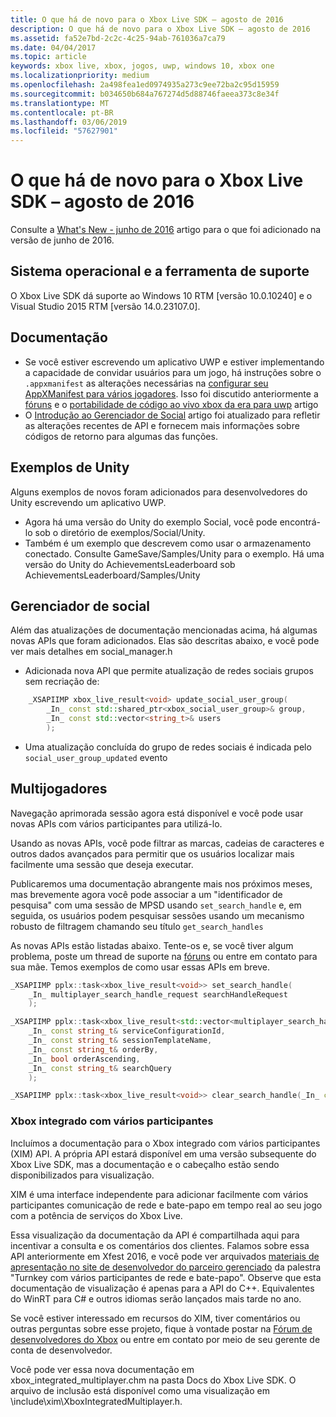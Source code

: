 ```yaml
---
title: O que há de novo para o Xbox Live SDK – agosto de 2016
description: O que há de novo para o Xbox Live SDK – agosto de 2016
ms.assetid: fa52e7bd-2c2c-4c25-94ab-761036a7ca79
ms.date: 04/04/2017
ms.topic: article
keywords: xbox live, xbox, jogos, uwp, windows 10, xbox one
ms.localizationpriority: medium
ms.openlocfilehash: 2a498fea1ed0974935a273c9ee72ba2c95d15959
ms.sourcegitcommit: b034650b684a767274d5d88746faeea373c8e34f
ms.translationtype: MT
ms.contentlocale: pt-BR
ms.lasthandoff: 03/06/2019
ms.locfileid: "57627901"
---
```

# <a name="whats-new-for-the-xbox-live-sdk---august-2016"></a>O que há de novo para o Xbox Live SDK – agosto de 2016

Consulte a [What's New - junho de 2016](1606-whats-new.md) artigo para o que foi adicionado na versão de junho de 2016.

## <a name="os-and-tool-support"></a>Sistema operacional e a ferramenta de suporte
O Xbox Live SDK dá suporte ao Windows 10 RTM [versão 10.0.10240] e o Visual Studio 2015 RTM [versão 14.0.23107.0].

## <a name="documentation"></a>Documentação
- Se você estiver escrevendo um aplicativo UWP e estiver implementando a capacidade de convidar usuários para um jogo, há instruções sobre o ```.appxmanifest``` as alterações necessárias na [configurar seu AppXManifest para vários jogadores](../multiplayer/service-configuration/configure-your-appxmanifest-for-multiplayer.md).  Isso foi discutido anteriormente a [fóruns](https://forums.xboxlive.com) e o [portabilidade de código ao vivo xbox da era para uwp](../using-xbox-live/porting-xbox-live-code-from-xdk-to-uwp.md) artigo
- O [Introdução ao Gerenciador de Social](../social-platform/intro-to-social-manager.md) artigo foi atualizado para refletir as alterações recentes de API e fornecem mais informações sobre códigos de retorno para algumas das funções.

## <a name="unity-samples"></a>Exemplos de Unity
Alguns exemplos de novos foram adicionados para desenvolvedores do Unity escrevendo um aplicativo UWP.
- Agora há uma versão do Unity do exemplo Social, você pode encontrá-lo sob o diretório de exemplos/Social/Unity.
- Também é um exemplo que descrevem como usar o armazenamento conectado.  Consulte GameSave/Samples/Unity para o exemplo.
Há uma versão do Unity do AchievementsLeaderboard sob AchievementsLeaderboard/Samples/Unity

## <a name="social-manager"></a>Gerenciador de social
Além das atualizações de documentação mencionadas acima, há algumas novas APIs que foram adicionados.  Elas são descritas abaixo, e você pode ver mais detalhes em social_manager.h

- Adicionada nova API que permite atualização de redes sociais grupos sem recriação de:

```cpp
    _XSAPIIMP xbox_live_result<void> update_social_user_group(
        _In_ const std::shared_ptr<xbox_social_user_group>& group,
        _In_ const std::vector<string_t>& users
        );
```
- Uma atualização concluída do grupo de redes sociais é indicada pelo ```social_user_group_updated``` evento


## <a name="multiplayer"></a>Multijogadores
Navegação aprimorada sessão agora está disponível e você pode usar novas APIs com vários participantes para utilizá-lo.

Usando as novas APIs, você pode filtrar as marcas, cadeias de caracteres e outros dados avançados para permitir que os usuários localizar mais facilmente uma sessão que deseja executar.

Publicaremos uma documentação abrangente mais nos próximos meses, mas brevemente agora você pode associar a um "identificador de pesquisa" com uma sessão de MPSD usando ```set_search_handle``` e, em seguida, os usuários podem pesquisar sessões usando um mecanismo robusto de filtragem chamando seu título ```get_search_handles```

As novas APIs estão listadas abaixo.  Tente-os e, se você tiver algum problema, poste um thread de suporte na [fóruns](https://forums.xboxlive.com) ou entre em contato para sua mãe.  Temos exemplos de como usar essas APIs em breve.

```cpp
_XSAPIIMP pplx::task<xbox_live_result<void>> set_search_handle(
    _In_ multiplayer_search_handle_request searchHandleRequest
    );
```

```cpp
_XSAPIIMP pplx::task<xbox_live_result<std::vector<multiplayer_search_handle_details>>> get_search_handles(
    _In_ const string_t& serviceConfigurationId,
    _In_ const string_t& sessionTemplateName,
    _In_ const string_t& orderBy,
    _In_ bool orderAscending,
    _In_ const string_t& searchQuery
    );
```

```cpp
_XSAPIIMP pplx::task<xbox_live_result<void>> clear_search_handle(_In_ const string_t& handleId);
```

### <a name="xbox-integrated-multiplayer"></a>Xbox integrado com vários participantes

Incluímos a documentação para o Xbox integrado com vários participantes (XIM) API.  A própria API estará disponível em uma versão subsequente do Xbox Live SDK, mas a documentação e o cabeçalho estão sendo disponibilizados para visualização.

XIM é uma interface independente para adicionar facilmente com vários participantes comunicação de rede e bate-papo em tempo real ao seu jogo com a potência de serviços do Xbox Live.

Essa visualização da documentação da API é compartilhada aqui para incentivar a consulta e os comentários dos clientes. Falamos sobre essa API anteriormente em Xfest 2016, e você pode ver arquivados [materiais de apresentação no site de desenvolvedor do parceiro gerenciado](https://developer.xboxlive.com/en-us/platform/documentlibrary/events/Pages/Xfest2016.aspx) da palestra "Turnkey com vários participantes de rede e bate-papo". Observe que esta documentação de visualização é apenas para a API do C++. Equivalentes do WinRT para C# e outros idiomas serão lançados mais tarde no ano.

Se você estiver interessado em recursos do XIM, tiver comentários ou outras perguntas sobre esse projeto, fique à vontade postar na [Fórum de desenvolvedores do Xbox](https://forums.xboxlive.com/) ou entre em contato por meio de seu gerente de conta de desenvolvedor.

Você pode ver essa nova documentação em xbox_integrated_multiplayer.chm na pasta Docs do Xbox Live SDK.  O arquivo de inclusão está disponível como uma visualização em \include\xim\XboxIntegratedMultiplayer.h.  

